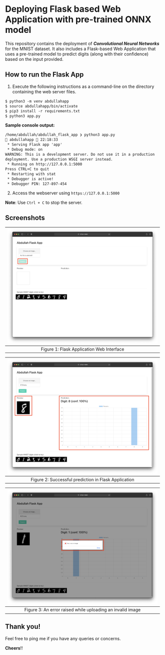 
# Deploying Flask based Web Application with pre-trained ONNX model

This repository contains the deployment of ***Convolutional Neural Networks*** for the MNIST dataset. It also includes a Flask-based Web Application that uses a pre-trained model to predict digits (along with their confidence) based on the input provided.

## How to run the Flask App

1. Execute the following instructions as a command-line on the directory containing the web server files.

```!SHELL
$ python3 -m venv abdullahapp
$ source abdullahapp/bin/activate
$ pip3 install -r requirements.txt
$ python3 app.py
```

**Sample console output:**

```=!
/home/abdullah/abdullah_flask_app ❯ python3 app.py                                               abdullahapp  22:18:33
 * Serving Flask app 'app'
 * Debug mode: on
WARNING: This is a development server. Do not use it in a production deployment. Use a production WSGI server instead.
 * Running on http://127.0.0.1:5000
Press CTRL+C to quit
 * Restarting with stat
 * Debugger is active!
 * Debugger PIN: 127-897-454
 ```
 
 2. Access the webserver using `https://127.0.0.1:5000`


**Note**: Use `Ctrl + C` to stop the server.


## Screenshots

| ![figure1](./figures/figure1.png) |
| -------- | 
| <center> Figure 1: Flask Application Web Interface </center> | 

| ![figure2](./figures/figure2.png) |
| -------- | 
| <center> Figure 2: Successful prediction in Flask Application </center> |

| ![figure3](./figures/figure3.png) |
| -------- | 
| <center> Figure 3: An error raised while uploading an invalid image </center> | 


## Thank you!

Feel free to ping me if you have any queries or concerns.

**Cheers**!!
